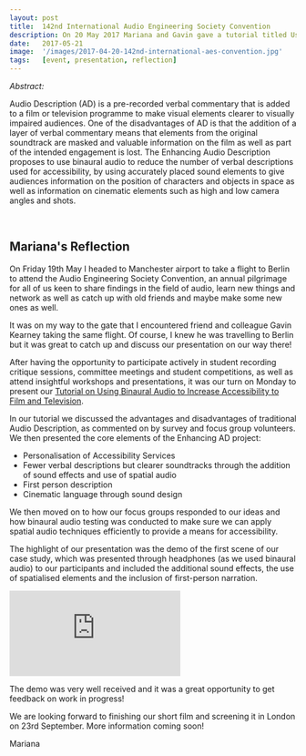 ```yaml
---
layout: post
title:  142nd International Audio Engineering Society Convention
description: On 20 May 2017 Mariana and Gavin gave a tutorial titled Using Binaural Audio to increase accessibility to Film and Television How Digital at the 142nd International AES Convention held in Berlin. 
date:   2017-05-21
image:  '/images/2017-04-20-142nd-international-aes-convention.jpg'
tags:   [event, presentation, reflection]
---
```


*Abstract:*

Audio Description (AD) is a pre-recorded verbal commentary that is added to a film or television programme to make visual elements clearer to visually impaired audiences.  One of the disadvantages of AD is that the addition of a layer of verbal commentary means that elements from the original soundtrack are masked and valuable information on the film as well as part of the intended engagement is lost.  The Enhancing Audio Description proposes to use binaural audio to reduce the number of verbal descriptions used for accessibility, by using accurately placed sound elements to give audiences information on the position of characters and objects in space as well as information on cinematic elements such as high and low camera angles and shots.

<br>

## Mariana's Reflection

On Friday 19th May I headed to Manchester airport to take a flight to Berlin to attend the Audio Engineering Society Convention, an annual pilgrimage for all of us keen to share findings in the field of audio, learn new things and network as well as catch up with old friends and maybe make some new ones as well.

It was on my way to the gate that I encountered friend and colleague Gavin Kearney taking the same flight.  Of course, I knew he was travelling to Berlin but it was great to catch up and discuss our presentation on our way there!

After having the opportunity to participate actively in student recording critique sessions, committee meetings and student competitions, as well as attend insightful workshops and presentations, it was our turn on Monday to present our [Tutorial on Using Binaural Audio to Increase Accessibility to Film and Television](https://www.aes.org/events/142/tutorials/?ID=5404).

In our tutorial we discussed the advantages and disadvantages of traditional Audio Description, as commented on by survey and focus group volunteers.  We then presented the core elements of the Enhancing AD project:

- Personalisation of Accessibility Services
- Fewer verbal descriptions but clearer soundtracks through the addition of sound effects and use of spatial audio
- First person description
- Cinematic language through sound design

We then moved on to how our focus groups responded to our ideas and how binaural audio testing was conducted to make sure we can apply spatial audio techniques efficiently to provide a means for accessibility.

The highlight of our presentation was the demo of the first scene of our case study, which was presented through headphones (as we used binaural audio) to our participants and included the additional sound effects, the use of spatialised elements and the inclusion of first-person narration.

<p><iframe title="video player" src="https://www.youtube.com/embed/5UfFsYqfp-M" loading="lazy" frameborder="0" allowfullscreen></iframe></p>

The demo was very well received and it was a great opportunity to get feedback on work in progress!

We are looking forward to finishing our short film and screening it in London on 23rd September.  More information coming soon!

Mariana

<br><br>
